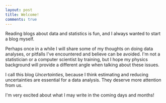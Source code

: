 ```yaml
---
layout: post
title: Welcome!
comments: true
---
```


Reading blogs about data and statistics is fun, and I always wanted to start a blog myself.

Perhaps once in a while I will share some of my thoughts on doing data analyses, or pitfalls I've encountered and believe can be avoided. I'm not a statistician or a computer scientist by training, but I hope my physics background will provide a different angle when talking about these issues.

I call this blog *Uncertainties*, because I think estimating and reducing uncertainties are essential for a data analysis. They deserve more attention from us.

I'm very excited about what I may write in the coming days and months!
